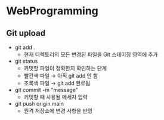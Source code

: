 # WebProgramming

## Git upload
- git add .
    - 현재 디렉토리의 모든 변경된 파일을 Git 스테이징 영역에 추가
- git status
    - 커밋할 파일이 정확한지 확인하는 단계
    - 빨간색 파일 → 아직 git add 안 함
    - 초록색 파일 → git add 완료됨
- git commit -m "message"
    - 커밋할 때 사용될 메세지 입력
- git push origin main
    - 원격 저장소에 변경 사항을 반영 